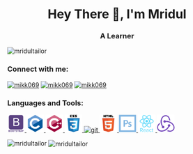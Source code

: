 <h1 align="center">Hey There 👋, I'm Mridul</h1>
<h3 align="center">A Learner</h3>

<p align="left"> <img src="https://komarev.com/ghpvc/?username=mridultailor&label=Profile%20views&color=0e75b6&style=flat" alt="mridultailor" /> </p>

<h3 align="left">Connect with me:</h3>
<p align="left">
 <a href="https://www.linkedin.com/in/mridul-tailor-0534a4194/" target="blank"><img align="center" src="https://cdn.jsdelivr.net/npm/simple-icons@3.1.0/icons/linkedin.svg" alt="mikk069" height="30" width="40" /></a>
<a href="https://www.codechef.com/users/mikk069" target="blank"><img align="center" src="https://cdn.jsdelivr.net/npm/simple-icons@3.1.0/icons/codechef.svg" alt="mikk069" height="30" width="40" /></a>
<a href="https://codeforces.com/profile/mikk069" target="blank"><img align="center" src="https://cdn.jsdelivr.net/npm/simple-icons@3.0.1/icons/codeforces.svg" alt="mikk069" height="30" width="40" /></a>
</p>

<h3 align="left">Languages and Tools:</h3>
<p align="left"> <a href="https://getbootstrap.com" target="_blank"> <img src="https://raw.githubusercontent.com/devicons/devicon/master/icons/bootstrap/bootstrap-plain-wordmark.svg" alt="bootstrap" width="40" height="40"/> </a> <a href="https://www.cprogramming.com/" target="_blank"> <img src="https://raw.githubusercontent.com/devicons/devicon/master/icons/c/c-original.svg" alt="c" width="40" height="40"/> </a> <a href="https://www.w3schools.com/cpp/" target="_blank"> <img src="https://raw.githubusercontent.com/devicons/devicon/master/icons/cplusplus/cplusplus-original.svg" alt="cplusplus" width="40" height="40"/> </a> <a href="https://www.w3schools.com/css/" target="_blank"> <img src="https://raw.githubusercontent.com/devicons/devicon/master/icons/css3/css3-original-wordmark.svg" alt="css3" width="40" height="40"/> </a> <a href="https://git-scm.com/" target="_blank"> <img src="https://www.vectorlogo.zone/logos/git-scm/git-scm-icon.svg" alt="git" width="40" height="40"/> </a> <a href="https://www.w3.org/html/" target="_blank"> <img src="https://raw.githubusercontent.com/devicons/devicon/master/icons/html5/html5-original-wordmark.svg" alt="html5" width="40" height="40"/> </a> <a href="https://www.photoshop.com/en" target="_blank"> <img src="https://raw.githubusercontent.com/devicons/devicon/master/icons/photoshop/photoshop-line.svg" alt="photoshop" width="40" height="40"/> </a> <a href="https://reactjs.org/" target="_blank"> <img src="https://raw.githubusercontent.com/devicons/devicon/master/icons/react/react-original-wordmark.svg" alt="react" width="40" height="40"/> </a> <a href="https://redux.js.org" target="_blank"> <img src="https://raw.githubusercontent.com/devicons/devicon/master/icons/redux/redux-original.svg" alt="redux" width="40" height="40"/> </a> </p>

<p><img align="left" src="https://github-readme-stats.vercel.app/api/top-langs?username=mridultailor&show_icons=true&locale=en&layout=compact" alt="mridultailor" /></p>

<p>&nbsp;<img align="center" src="https://github-readme-stats.vercel.app/api?username=mridultailor&show_icons=true&locale=en" alt="mridultailor" /></p>
